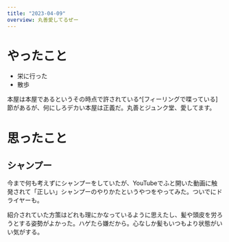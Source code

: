 ```yaml
---
title: "2023-04-09"
overview: 丸善愛してるぜー
---
```


# やったこと

- 栄に行った
- 散歩

本屋は本屋であるというその時点で許されている^[フィーリングで喋っている]節があるが、何にしろデカい本屋は正義だ。丸善とジュンク堂、愛してます。

# 思ったこと

## シャンプー

今まで何も考えずにシャンプーをしていたが、YouTubeでふと開いた動画に触発されて「正しい」シャンプーのやりかたというやつをやってみた。ついでにドライヤーも。

紹介されていた方策はどれも理にかなっているように思えたし、髪や頭皮を労ろうとする姿勢がよかった。ハゲたら嫌だから。心なしか髪もいつもより状態がいい気がする。

